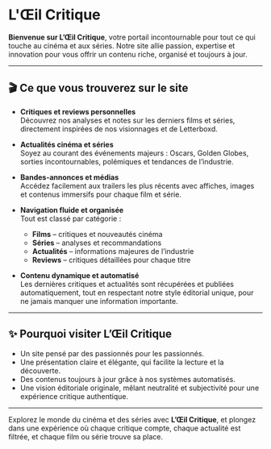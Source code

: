 # L'Œil Critique

**Bienvenue sur L’Œil Critique**, votre portail incontournable pour tout ce qui touche au cinéma et aux séries. Notre site allie passion, expertise et innovation pour vous offrir un contenu riche, organisé et toujours à jour.  

---

## 🎬 Ce que vous trouverez sur le site

- **Critiques et reviews personnelles**  
  Découvrez nos analyses et notes sur les derniers films et séries, directement inspirées de nos visionnages et de Letterboxd.  

- **Actualités cinéma et séries**  
  Soyez au courant des événements majeurs : Oscars, Golden Globes, sorties incontournables, polémiques et tendances de l’industrie.  

- **Bandes-annonces et médias**  
  Accédez facilement aux trailers les plus récents avec affiches, images et contenus immersifs pour chaque film et série.  

- **Navigation fluide et organisée**  
  Tout est classé par catégorie :  
  - **Films** – critiques et nouveautés cinéma  
  - **Séries** – analyses et recommandations  
  - **Actualités** – informations majeures de l’industrie  
  - **Reviews** – critiques détaillées pour chaque titre  

- **Contenu dynamique et automatisé**  
  Les dernières critiques et actualités sont récupérées et publiées automatiquement, tout en respectant notre style éditorial unique, pour ne jamais manquer une information importante.  

---

## ✨ Pourquoi visiter L’Œil Critique

- Un site pensé par des passionnés pour les passionnés.  
- Une présentation claire et élégante, qui facilite la lecture et la découverte.  
- Des contenus toujours à jour grâce à nos systèmes automatisés.  
- Une vision éditoriale originale, mêlant neutralité et subjectivité pour une expérience critique authentique.  

---

Explorez le monde du cinéma et des séries avec **L’Œil Critique**, et plongez dans une expérience où chaque critique compte, chaque actualité est filtrée, et chaque film ou série trouve sa place.
